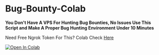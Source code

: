 # Bug-Bounty-Colab

**You Don't Have A VPS For Hunting Bug Bounties, No Issues Use This Script and Make A Proper Bug Hunting Environment Under 10 Minutes**
<br>

Need Free Ngrok Token For This? Colab Check [Here](https://raw.githubusercontent.com/hackingguy/Bug-Bounty-Colab/master/ttmg.py)

[![Open In Colab](https://colab.research.google.com/assets/colab-badge.svg)](https://colab.research.google.com/github/hackingguy/Bug-Hunting-Colab/)
